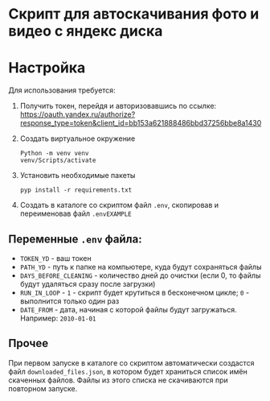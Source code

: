 # Скрипт для автоскачивания фото и видео с яндекс диска

# Настройка

Для использования требуется:

1. Получить токен, перейдя и авторизовавшись по
   ссылке: https://oauth.yandex.ru/authorize?response_type=token&client_id=bb153a621888486bbd37256bbe8a1430

2. Создать виртуальное окружение
   ```
   Python -m venv venv
   venv/Scripts/activate
   ```

3. Установить необходимые пакеты
   ```
   pyp install -r requirements.txt
   ```

4. Создать в каталоге со скриптом файл `.env`, скопировав и переименовав файл `.envEXAMPLE`

## Переменные `.env` файла:

- `TOKEN_YD` - ваш токен
- `PATH_YD` - путь к папке на компьютере, куда будут сохраняться файлы
- `DAYS_BEFORE_CLEANING` - количество дней до очистки (если 0, то файлы будут удаляться сразу после загрузки)
- `RUN_IN_LOOP` - `1` - скрипт будет крутиться в бесконечном цикле; `0` - выполнится только один раз
- `DATE_FROM` - дата, начиная с которой файлы будут загружаться. Например: `2010-01-01`

## Прочее

При первом запуске в каталоге со скриптом автоматически создастся файл `downloaded_files.json`, в котором будет храниться список имён скаченных файлов. Файлы из этого списка не скачиваются при повторном запуске.